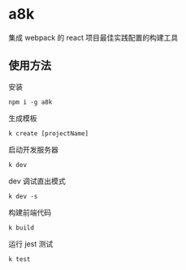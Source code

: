 # a8k

集成 webpack 的 react 项目最佳实践配置的构建工具

## 使用方法

安装

```shell
npm i -g a8k
```

生成模板

```shell
k create [projectName]
```

启动开发服务器

```shell
k dev
```

dev 调试直出模式

```shell
k dev -s
```

构建前端代码

```shell
k build
```

运行 jest 测试

```shell
k test
```
